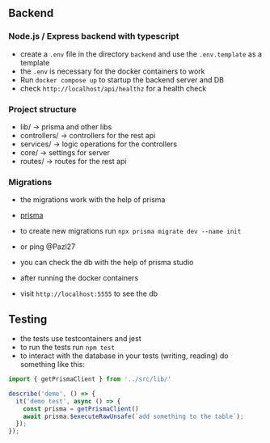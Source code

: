 ## Backend
### Node.js / Express backend with typescript
- create a `.env` file in the directory `backend` and use the `.env.template` as a template
- the `.env` is necessary for the docker containers to work
- Run `docker compose up` to startup the backend server and DB
- check `http://localhost/api/healthz` for a health check

### Project structure 
- lib/ -> prisma and other libs
- controllers/ -> controllers for the rest api
- services/ -> logic operations for the controllers
- core/ -> settings for server
- routes/ -> routes for the rest api

### Migrations
- the migrations work with the help of prisma
- [prisma](https://www.prisma.io/docs/guides/docker)
- to create new migrations run `npx prisma migrate dev --name init`
- or ping @Pazl27

- you can check the db with the help of prisma studio
- after running the docker containers
- visit `http://localhost:5555` to see the db

## Testing 
- the tests use testcontainers and jest
- to run the tests run `npm test`
- to interact with the database in your tests (writing, reading) do something like this:
```typescript
import { getPrismaClient } from '../src/lib/'

describe('demo', () => {
  it('demo test', async () => {
    const prisma = getPrismaClient()
    await prisma.$executeRawUnsafe(`add something to the table`);
  });
});
```

